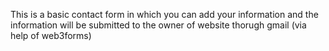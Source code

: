 This is a basic contact form in which you can add your information and the information will be submitted to the owner of website thorugh gmail (via help of web3forms)
